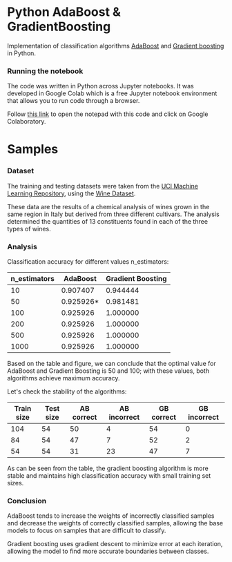 # Python AdaBoost & GradientBoosting

Implementation of classification algorithms [AdaBoost](https://en.wikipedia.org/wiki/AdaBoost) and [Gradient boosting](https://en.wikipedia.org/wiki/Gradient_boosting) in Python.

### Running the notebook

The code was written in Python across Jupyter notebooks. It was developed in Google Colab which is a free Jupyter notebook environment that allows you to run code through a browser.

Follow [this link](https://drive.google.com/file/d/1AWzhl1zzAxBtrjhhlR2JByf-zJQhDsXO/view?usp=sharing) to open the notepad with this code and click on Google Colaboratory.

# Samples

### Dataset

The training and testing datasets were taken from the [UCI Machine Learning Repository](https://archive.ics.uci.edu/), using the [Wine Dataset](https://archive.ics.uci.edu/dataset/109/wine).

These data are the results of a chemical analysis of wines grown in the same region in Italy but derived from three different cultivars. The analysis determined the quantities of 13 constituents found in each of the three types of wines.

### Analysis

Classification accuracy for different values n_estimators:

| n_estimators |	AdaBoost |	Gradient Boosting |
|---|---|---|
| 10 |	0.907407 |	0.944444 |
| 50 |	0.925926* | 0.981481 |
| 100 |	0.925926 |	1.000000 |
| 200 |	0.925926 |	1.000000 |
| 500 |	0.925926 |	1.000000 |
| 1000 |	0.925926 |	1.000000 |

Based on the table and figure, we can conclude that the optimal value for AdaBoost and Gradient Boosting is 50 and 100; with these values, both algorithms achieve maximum accuracy.

Let's check the stability of the algorithms:

| Train size |	Test size |	AB correct |	AB incorrect |	GB correct |	GB incorrect |
|---|---|---|---|---|---|
|104	|54	|50	|4	|54	|0|
|84	|54	|47	|7	|52	|2|
|54	|54	|31	|23	|47	|7|

As can be seen from the table, the gradient boosting algorithm is more stable and maintains high classification accuracy with small training set sizes.

### Conclusion

AdaBoost tends to increase the weights of incorrectly classified samples and decrease the weights of correctly classified samples, allowing the base models to focus on samples that are difficult to classify.

Gradient boosting uses gradient descent to minimize error at each iteration, allowing the model to find more accurate boundaries between classes.
